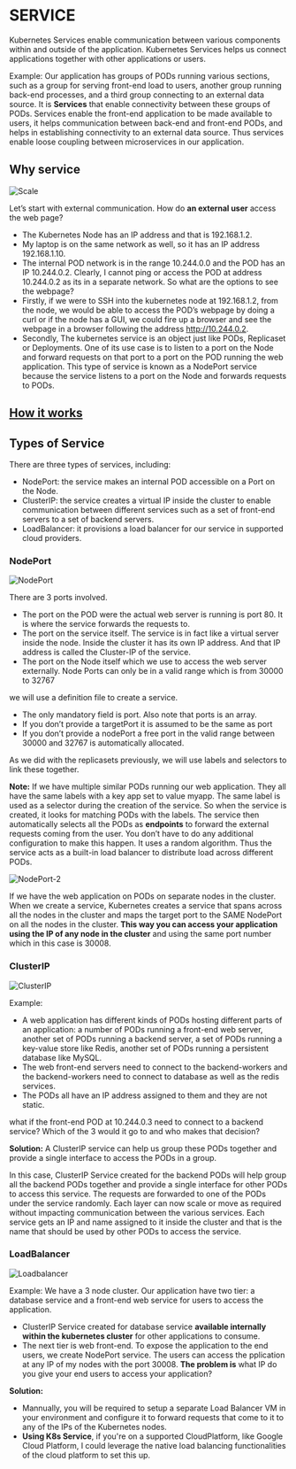 # SERVICE

Kubernetes Services enable communication between various components within and outside of the application. Kubernetes Services helps us connect applications together with other applications or users. 

Example:
Our application has groups of PODs running various sections, such as a group for serving front-end load to users, another group running back-end processes, and a third group connecting to an external data source. 
It is **Services** that enable connectivity between these groups of PODs. Services enable the front-end application to be made available to users, it helps communication between back-end and front-end PODs, and helps in establishing connectivity to an external data source. Thus services enable loose coupling between microservices in our application.

## Why service

![Scale](../images/k8s-services-1.png)

Let’s start with external communication. How do **an external user** access the web page? 
* The Kubernetes Node has an IP address and that is 192.168.1.2. 
* My laptop is on the same network as well, so it has an IP address 192.168.1.10. 
* The internal POD network is in the range 10.244.0.0 and the POD has an IP 10.244.0.2. 
Clearly, I cannot ping or access the POD at address 10.244.0.2 as its in a separate network. 
So what are the options to see the webpage?
* Firstly, if we were to SSH into the kubernetes node at 192.168.1.2, from the node, we would be able to access the POD’s webpage by doing a curl or if the node has a GUI, we could fire up a browser and see the webpage in a browser following the address http://10.244.0.2.
* Secondly, The kubernetes service is an object just like PODs, Replicaset or Deployments. One of its use case is to listen to a port on the Node and forward requests on that port to a port on the POD running the web application. This type of service is known as a NodePort service because the service listens to a port on the Node and forwards requests to PODs.

## [How it works](./README_explaination.md)

## Types of Service

There are three types of services, including:
* NodePort: the service makes an internal POD accessible on a Port on the Node. 
* ClusterIP: the service creates a virtual IP inside the cluster to enable communication between different services such as a set of front-end servers to a set of backend servers. 
* LoadBalancer: it provisions a load balancer for our service in supported cloud providers. 

### NodePort

![NodePort](../images/k8s-services-nodeport.png)

There are 3 ports involved.
* The port on the POD were the actual web server is running is port 80. It is where the service forwards the requests to. 
* The port on the service itself. The service is in fact like a virtual server inside the node. Inside the cluster it has its own IP address. And that IP address is called the Cluster-IP of the service.
* The port on the Node itself which we use to access the web server externally. Node Ports can only be in a valid range which is from 30000 to 32767

we will use a definition file to create a service. 
* The only mandatory field is port. Also note that ports is an array.
* If you don’t provide a targetPort it is assumed to be the same as port
* If you don’t provide a nodePort a free port in the valid range between 30000 and 32767 is automatically allocated. 

As we did with the replicasets previously, we will use labels and selectors to link these together. 

**Note:** If we have multiple similar PODs running our web application. They all have the same labels with a key app set to value myapp. The same label is used as a selector during the creation of the service. So when the service is created, it looks for matching PODs with the labels. The service then automatically selects all the PODs as **endpoints** to forward the external requests coming from the user. You don’t have to do any additional configuration to make this happen. It uses a random algorithm. Thus the service acts as a built-in load balancer to distribute load across different PODs.

![NodePort-2](../images/k8s-services-nodeport-2.png)

If we have the web application on PODs on separate nodes in the cluster. When we create a service, Kubernetes creates a service that spans across all the nodes in the cluster and maps the target port to the SAME NodePort on all the nodes in the cluster. 
**This way you can access your application using the IP of any node in the cluster** and using the same port number which in this case is 30008.

### ClusterIP

![ClusterIP](../images/k8s-services-clusterip.png)

Example:
* A web application has different kinds of PODs hosting different parts of an application: a number of PODs running a front-end web 
server, another set of PODs running a backend server, a set of PODs running a key-value store like Redis, another set of PODs running a persistent database like MySQL. 
* The web front-end servers need to connect to the backend-workers and the backend-workers need to connect to database as well as the redis services. 
* The PODs all have an IP address assigned to them and they are not static. 

what if the front-end POD at 10.244.0.3 need to connect to a backend service? Which of the 3 would it go to and who makes that decision?

**Solution:** A ClusterIP service can help us group these PODs together and provide a single interface to access the PODs in a group. 

In this case, ClusterIP Service created for the backend PODs will help group all the backend PODs together and provide a single interface for other PODs to access this service. The requests are forwarded to one of the PODs under the service randomly. Each layer can now scale or move as required without impacting communication between the various services. Each service gets an IP and name assigned to it inside the cluster and that is the name that should be used by other PODs to access the service.

### LoadBalancer

![Loadbalancer](../images/k8s-services-loadbalancer.png)

Example:
We have a 3 node cluster. Our application have two tier: a database service and a front-end web service for users to access the application.
* ClusterIP Service created for database service **available internally within the kubernetes cluster** for other applications to consume. 
* The next tier is web front-end. To expose the application to the end users, we create NodePort service. The users can access the pplication at any IP of my nodes with the port 30008. **The problem is** what IP do you give your end users to access your application?

**Solution:**
* Mannually, you will be required to setup a separate Load Balancer VM in your environment and configure it to forward requests that come to it to any of the IPs of the Kubernetes nodes. 
* **Using K8s Service**, if you're on a supported CloudPlatform, like Google Cloud Platform, I could leverage the native load balancing functionalities of the cloud platform to set this up. 
